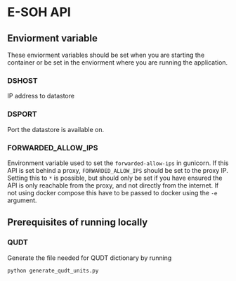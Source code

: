 # E-SOH API

## Enviorment variable
These enviorment variables should be set when you are starting the container or be set in the enviorment where you are running the application.
### DSHOST

IP address to datastore

### DSPORT

Port the datastore is available on.

### FORWARDED_ALLOW_IPS

Environment variable used to set the `forwarded-allow-ips` in gunicorn. If this API is set behind a proxy, `FORWARDED_ALLOW_IPS` should be set to the proxy IP. Setting this to `*` is possible, but should only be set if you have ensured the API is only reachable from the proxy, and not directly from the internet. If not using docker compose this have to be passed to docker using the `-e` argument.

## Prerequisites of running locally

### QUDT
Generate the file needed for QUDT dictionary by running
```bash
python generate_qudt_units.py
```
